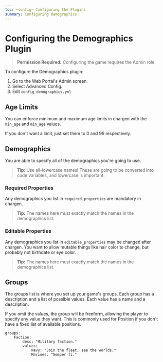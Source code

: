 ```yaml
---
toc: ~config~ Configuring the Plugins
summary: Configuring demographics.
---
```

# Configuring the Demographics Plugin

> **Permission Required:** Configuring the game requires the Admin role.

To configure the Demographics plugin:

1. Go to the Web Portal's Admin screen.  
2. Select Advanced Config.
3. Edit `config_demographics.yml`

## Age Limits

You can enforce minimum and maximum age limits in chargen with the `min_age` and `min_age` values.

If you don't want a limit, just set them to 0 and 99 respectively.

## Demographics

You are able to specify all of the demographics you're going to use.  

> **Tip:** Use all-lowercase names!  These are going to be converted into code variables, and lowercase is important.
 
### Required Properties

Any demographics you list in `required_properties` are mandatory in chargen.  

> **Tip:** The names here must exactly match the names in the demographics list.

### Editable Properties

Any demographics you list in `editable_properties` may be changed after chargen.  You want to allow mutable things like hair color to change, but probably not birthdate or eye color.

> **Tip:** The names here must exactly match the names in the demographics list.

## Groups

The groups list is where you set up your game's groups.  Each group has a description and a list of possible values.  Each value has a name and a description.

If you omit the values, the group will be freeform, allowing the player to specify any value they want.  This is commonly used for Position if you don't have a fixed list of available positions.

    groups:
        Faction:
            desc: "Military faction."
            values:
                Navy: "Join the fleet, see the worlds."
                Marines: "Semper fi."



